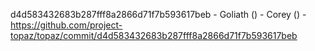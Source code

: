 d4d583432683b287fff8a2866d71f7b593617beb - Goliath () - Corey () - https://github.com/project-topaz/topaz/commit/d4d583432683b287fff8a2866d71f7b593617beb
